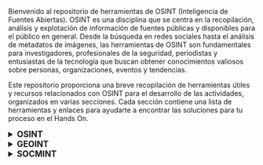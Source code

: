 Bienvenido al repositorio de herramientas de OSINT (Inteligencia de Fuentes Abiertas). OSINT es una disciplina que se centra en la recopilación, análisis y explotación de información de fuentes públicas y disponibles para el público en general. Desde la búsqueda en redes sociales hasta el análisis de metadatos de imágenes, las herramientas de OSINT son fundamentales para investigadores, profesionales de la seguridad, periodistas y entusiastas de la tecnología que buscan obtener conocimientos valiosos sobre personas, organizaciones, eventos y tendencias.

Este repositorio proporciona una breve recopilación de herramientas útiles y recursos relacionados con OSINT para el desarrollo de las actividades, organizados en varias secciones. Cada sección contiene una lista de herramientas y enlaces para ayudarte a encontrar las soluciones para tu proceso en el Hands On.


<details>
  <summary style="font-size: 1.2em; font-weight: bold;">OSINT</summary>br>
  OSINT (Inteligencia de Fuentes Abiertas) es una disciplina que se centra en la recopilación, análisis y explotación de información de fuentes públicas y disponibles para el público en general. Esto incluye datos provenientes de redes sociales, sitios web, foros en línea, registros públicos, y otras fuentes de información abierta. Utilizando una variedad de herramientas y técnicas, los investigadores de OSINT pueden obtener conocimientos valiosos sobre personas, organizaciones, eventos, y tendencias.

  ## Herramientas Generales
  - [OSINT Framework](https://osintframework.com/)
</details>

<details>
  <summary style="font-size: 1.2em; font-weight: bold;">GEOINT</summary>br>
  GEOINT (Inteligencia Geoespacial) es una disciplina de OSINT que se enfoca en la recopilación y análisis de información geoespacial. Esta información puede incluir datos geográficos, mapas, imágenes satelitales, y otros datos relacionados con la ubicación. Utilizando diversas herramientas y técnicas, los investigadores pueden analizar patrones espaciales, identificar áreas de interés, y obtener conocimientos valiosos sobre el entorno de una ubicación.

  ## Mapas
  - [Google Maps](https://www.google.com/maps/)
  - [Dual Maps](https://www.dualmaps.com/)
  - [Street Light Outages](https://bge.streetlightoutages.com/public/default.html)
  - [CalcMaps](https://www.calcmaps.com/map-radius/)
  - [Google Earth](https://www.google.es/intl/es/earth/index.html)
  - [what3words](https://what3words.com/)
  
  ## Búsqueda Inversa de Imágenes
  - [Google Images](https://lens.google.com/)
  - [Bing Images](https://www.bing.com/images/)
  - [Yandex Images](https://yandex.com/images/)
  - [TinEye](https://tineye.com/)
  - [Geospy](https://geospy.web.app/)
  - [PhotOsint](https://chromewebstore.google.com/detail/photosint/gonhdjmkgfkokhkflfhkbiagbmoolhcd)
</details>

<details>
  <summary style="font-size: 1.2em; font-weight: bold;">SOCMINT</summary>br>
   SOCMINT (Inteligencia de redes sociales) es una disciplina de OSINT que se centra en la recopilación y análisis de información de redes sociales y otras plataformas en línea. Utilizando diversas herramientas y técnicas, los investigadores pueden obtener información valiosa sobre individuos, organizaciones y eventos a través de la monitorización de actividades en redes sociales, la identificación de perfiles en línea y el análisis de relaciones sociales.

  ## Enumeración de usuarios
  - [Whatsmyname](https://whatsmyname.app/)
  - [Instantusername](https://instantusername.com/#/)
  - [Blackbird](https://blackbird-osint.herokuapp.com/)
  - [Sherlock](https://github.com/sherlock-project/sherlock)
</details>




